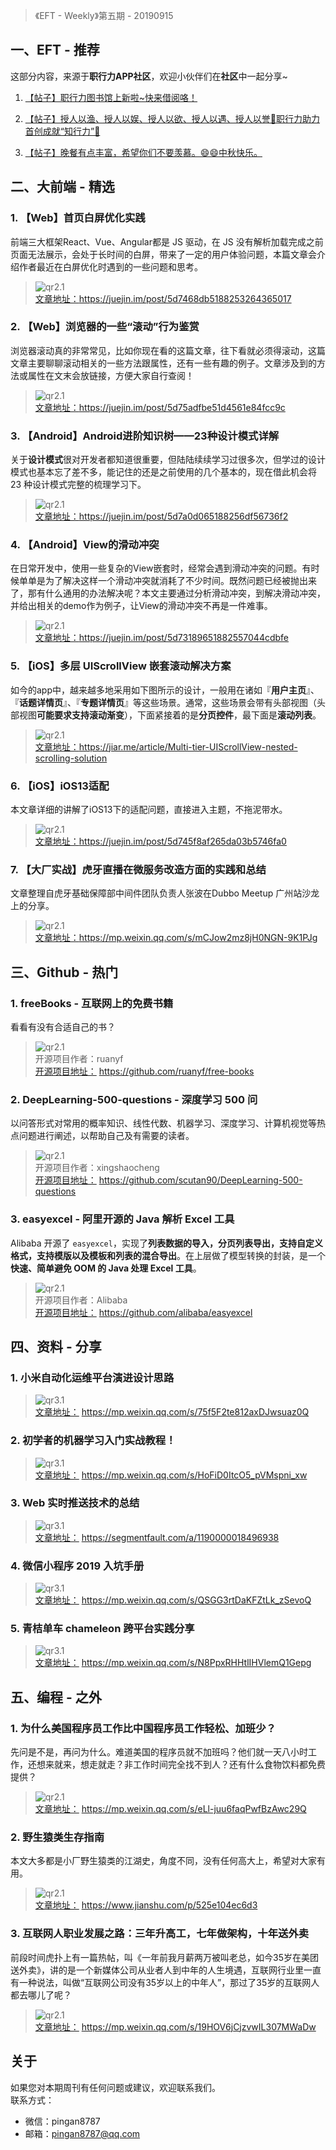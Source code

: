 > 《EFT - Weekly》第五期 - 20190915

## 一、EFT - 推荐

这部分内容，来源于**职行力APP社区**，欢迎小伙伴们在**社区**中一起分享~  

1. [【帖子】职行力图书馆上新啦~快来借阅咯！](https://res.exexm.com/shareV14/post.html?t=5248728370845398545#d179c2ac-b7cf-4f4b-9080-c3ebd4ca1691) 

2. [【帖子】授人以渔、授人以娱、授人以欲、授人以遇、授人以誉💪职行力助力首创成就“知行力”🎉](https://res.exexm.com/shareV14/post.html?t=5248728371322167614#fec25033-146a-463e-858b-5d789ab916a6) 

3. [【帖子】晚餐有点丰富，希望你们不要羡慕。😄😄中秋快乐。](https://res.exexm.com/shareV14/post.html?t=5248728371611982201#/f1081815-877e-4e98-a82e-4e3ac9c922ba) 


## 二、大前端 - 精选

### 1. 【Web】首页白屏优化实践

前端三大框架React、Vue、Angular都是 JS 驱动，在 JS 没有解析加载完成之前页面无法展示，会处于长时间的白屏，带来了一定的用户体验问题，本篇文章会介绍作者最近在白屏优化时遇到的一些问题和思考。

> ![qr2.1](http://eftcdn.exexm.com/weekly/20190915/20190915_qr1.1.png)   
> [文章地址：](https://juejin.im/post/5d7468db5188253264365017)https://juejin.im/post/5d7468db5188253264365017


### 2. 【Web】浏览器的一些“滚动”行为鉴赏

浏览器滚动真的非常常见，比如你现在看的这篇文章，往下看就必须得滚动，这篇文章主要聊聊滚动相关的一些方法跟属性，还有一些有趣的例子。文章涉及到的方法或属性在文末会放链接，方便大家自行查阅！

> ![qr2.1](http://eftcdn.exexm.com/weekly/20190915/20190915_qr1.2.png)   
> [文章地址：](https://juejin.im/post/5d75adfbe51d4561e84fcc9c)https://juejin.im/post/5d75adfbe51d4561e84fcc9c

### 3. 【Android】Android进阶知识树——23种设计模式详解

关于**设计模式**很对开发者都知道很重要，但陆陆续续学习过很多次，但学过的设计模式也基本忘了差不多，能记住的还是之前使用的几个基本的，现在借此机会将 23 种设计模式完整的梳理学习下。

> ![qr2.1](http://eftcdn.exexm.com/weekly/20190915/20190915_qr1.3.png)   
> [文章地址：](https://juejin.im/post/5d7a0d065188256df56736f2)https://juejin.im/post/5d7a0d065188256df56736f2

### 4. 【Android】View的滑动冲突

在日常开发中，使用一些复杂的View嵌套时，经常会遇到滑动冲突的问题。有时候单单是为了解决这样一个滑动冲突就消耗了不少时间。既然问题已经被抛出来了，那有什么通用的办法解决呢？本文主要通过分析滑动冲突，到解决滑动冲突，并给出相关的demo作为例子，让View的滑动冲突不再是一件难事。

> ![qr2.1](http://eftcdn.exexm.com/weekly/20190915/20190915_qr1.4.png)   
> [文章地址：](https://juejin.im/post/5d73189651882557044cdbfe)https://juejin.im/post/5d73189651882557044cdbfe

### 5. 【iOS】多层 UIScrollView 嵌套滚动解决方案

如今的app中，越来越多地采用如下图所示的设计，一般用在诸如『**用户主页**』、『**话题详情页**』、『**专题详情页**』等这些场景。通常，这些场景会带有头部视图（头部视图**可能要求支持滚动渐变**），下面紧接着的是**分页控件**，最下面是**滚动列表**。

> ![qr2.1](http://eftcdn.exexm.com/weekly/20190915/20190915_qr1.5.png)   
> [文章地址：](https://jiar.me/article/Multi-tier-UIScrollView-nested-scrolling-solution)https://jiar.me/article/Multi-tier-UIScrollView-nested-scrolling-solution

### 6. 【iOS】iOS13适配

本文章详细的讲解了iOS13下的适配问题，直接进入主题，不拖泥带水。

> ![qr2.1](http://eftcdn.exexm.com/weekly/20190915/20190915_qr1.6.png)   
> [文章地址：](https://juejin.im/post/5d745f8af265da03b5746fa0)https://juejin.im/post/5d745f8af265da03b5746fa0

### 7. 【大厂实战】虎牙直播在微服务改造方面的实践和总结

文章整理自虎牙基础保障部中间件团队负责人张波在Dubbo Meetup 广州站沙龙上的分享。

> ![qr2.1](http://eftcdn.exexm.com/weekly/20190915/20190915_qr1.6.png)   
> [文章地址：](https://mp.weixin.qq.com/s/mCJow2mz8jH0NGN-9K1PJg)https://mp.weixin.qq.com/s/mCJow2mz8jH0NGN-9K1PJg


## 三、Github - 热门

### 1. freeBooks - 互联网上的免费书籍

看看有没有合适自己的书？

> ![qr2.1](http://eftcdn.exexm.com/weekly/20190915/20190915_qr2.1.png)     
> 开源项目作者：ruanyf      
> [开源项目地址：](https://github.com/ruanyf/free-books) https://github.com/ruanyf/free-books  

### 2. DeepLearning-500-questions - 深度学习 500 问

以问答形式对常用的概率知识、线性代数、机器学习、深度学习、计算机视觉等热点问题进行阐述，以帮助自己及有需要的读者。

> ![qr2.1](http://eftcdn.exexm.com/weekly/20190915/20190915_qr2.2.png)     
> 开源项目作者：xingshaocheng        
> [开源项目地址：](https://github.com/scutan90/DeepLearning-500-questions) https://github.com/scutan90/DeepLearning-500-questions 

### 3. easyexcel - 阿里开源的 Java 解析 Excel 工具

Alibaba 开源了 `easyexcel`，实现了**列表数据的导入，分页列表导出，支持自定义格式，支持模版以及模板和列表的混合导出**。在上层做了模型转换的封装，是一个**快速、简单避免 OOM 的 Java 处理 Excel 工具**。

> ![qr2.1](http://eftcdn.exexm.com/weekly/20190915/20190915_qr2.3.png)     
> 开源项目作者：Alibaba     
> [开源项目地址：](https://github.com/alibaba/easyexcel) https://github.com/alibaba/easyexcel   

## 四、资料 - 分享

### 1. 小米自动化运维平台演进设计思路

> ![qr3.1](http://eftcdn.exexm.com/weekly/20190915/20190915_qr3.1.png)   
> [文章地址：](https://mp.weixin.qq.com/s/75f5F2te812axDJwsuaz0Q) https://mp.weixin.qq.com/s/75f5F2te812axDJwsuaz0Q


### 2. 初学者的机器学习入门实战教程！

> ![qr3.1](http://eftcdn.exexm.com/weekly/20190915/20190915_qr3.2.png)   
> [文章地址：](https://mp.weixin.qq.com/s/HoFiD0ItcO5_pVMspni_xw) https://mp.weixin.qq.com/s/HoFiD0ItcO5_pVMspni_xw

### 3. Web 实时推送技术的总结

> ![qr3.1](http://eftcdn.exexm.com/weekly/20190915/20190915_qr3.3.png)   
> [文章地址：](https://segmentfault.com/a/1190000018496938) https://segmentfault.com/a/1190000018496938

### 4. 微信小程序 2019 入坑手册

> ![qr3.1](http://eftcdn.exexm.com/weekly/20190915/20190915_qr3.4.png)   
> [文章地址：](https://mp.weixin.qq.com/s/QSGG3rtDaKFZtLk_zSevoQ) https://mp.weixin.qq.com/s/QSGG3rtDaKFZtLk_zSevoQ

### 5. 青桔单车 chameleon 跨平台实践分享

> ![qr3.1](http://eftcdn.exexm.com/weekly/20190915/20190915_qr3.5.png)   
> [文章地址：](https://mp.weixin.qq.com/s/N8PpxRHHtlIHVlemQ1Gepg) https://mp.weixin.qq.com/s/N8PpxRHHtlIHVlemQ1Gepg

## 五、编程 - 之外

### 1. 为什么美国程序员工作比中国程序员工作轻松、加班少？

先问是不是，再问为什么。难道美国的程序员就不加班吗？他们就一天八小时工作，还想来就来，想走就走？非工作时间完全找不到人？还有什么食物饮料都免费提供？

> ![qr2.1](http://eftcdn.exexm.com/weekly/20190915/20190915_qr4.1.png)   
> [文章地址：](https://mp.weixin.qq.com/s/eLl-juu6faqPwfBzAwc29Q) https://mp.weixin.qq.com/s/eLl-juu6faqPwfBzAwc29Q


### 2. 野生猿类生存指南

本文大多都是小厂野生猿类的江湖史，角度不同，没有任何高大上，希望对大家有用。

> ![qr2.1](http://eftcdn.exexm.com/weekly/20190915/20190915_qr4.2.png)   
> [文章地址：](https://www.jianshu.com/p/525e104ec6d3) https://www.jianshu.com/p/525e104ec6d3


### 3. 互联网人职业发展之路：三年升高工，七年做架构，十年送外卖

前段时间虎扑上有一篇热帖，叫《一年前我月薪两万被叫老总，如今35岁在美团送外卖》，讲的是一个新媒体公司从业者人到中年的人生境遇，互联网行业里一直有一种说法，叫做“互联网公司没有35岁以上的中年人”，那过了35岁的互联网人都去哪儿了呢？

> ![qr2.1](http://eftcdn.exexm.com/weekly/20190915/20190915_qr4.3.png)   
> [文章地址：](https://mp.weixin.qq.com/s/19HOV6jCjzvwIL307MWaDw) https://mp.weixin.qq.com/s/19HOV6jCjzvwIL307MWaDw


## 关于

如果您对本期周刊有任何问题或建议，欢迎联系我们。   
联系方式：   
* 微信：pingan8787
* 邮箱：pingan8787@qq.com